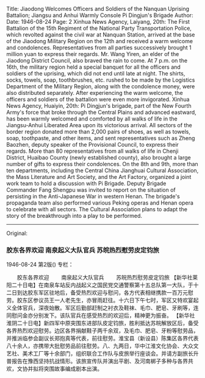 Title: Jiaodong Welcomes Officers and Soldiers of the Nanquan Uprising Battalion; Jiangsu and Anhui Warmly Console Pi Dingjun's Brigade
Author:
Date: 1946-08-24
Page: 2
Xinhua News Agency, Laiyang, 20th: The First Battalion of the 15th Regiment of the National Party Transportation Police, which revolted against the civil war at Nanquan Station, arrived at the base of the Jiaodong Military Region on the 12th and received a warm welcome and condolences. Representatives from all parties successively brought 1 million yuan to express their regards. Mr. Wang Yiren, an elder of the Jiaodong District Council, also braved the rain to come. At 7 p.m. on the 16th, the military region held a special banquet for all the officers and soldiers of the uprising, which did not end until late at night. The shirts, socks, towels, soap, toothbrushes, etc. rushed to be made by the Logistics Department of the Military Region, along with the condolence money, were also distributed separately. After experiencing the warm welcome, the officers and soldiers of the battalion were even more invigorated.
    Xinhua News Agency, Huaiyin, 20th: Pi Dingjun's brigade, part of the New Fourth Army's force that broke through the Central Plains and advanced eastward, has been warmly welcomed and comforted by all walks of life in the Jiangsu-Anhui Liberated Area upon its victorious arrival. All sectors of the border region donated more than 2,000 pairs of shoes, as well as towels, soap, toothpaste, and other items, and sent representatives such as Zheng Baozhen, deputy speaker of the Provisional Council, to express their regards. More than 80 representatives from all walks of life in Chenji District, Huaibao County (newly established county), also brought a large number of gifts to express their condolences. On the 8th and 9th, more than ten departments, including the Central China Jianghuai Cultural Association, the Mass Literature and Art Society, and the Art Factory, organized a joint work team to hold a discussion with Pi Brigade. Deputy Brigade Commander Fang Shengpu was invited to report on the situation of persisting in the Anti-Japanese War in western Henan. The brigade's propaganda team also performed various Peking operas and Henan opera to celebrate with all sectors. The Cultural Association plans to adapt the story of the breakthrough into a play to be performed.



<hr /> 

Original: 


### 胶东各界欢迎  南泉起义大队官兵  苏皖热烈慰劳皮定钧旅

1946-08-24
第2版()
专栏：

　　胶东各界欢迎
　　南泉起义大队官兵
　　苏皖热烈慰劳皮定钧旅
    【新华社莱阳二十日电】在南泉车站反内战起义之国民党交通警察第十五总队第一大队，于十二日到达胶东军区驻地后，备受热烈欢迎与慰问，各方代表相继携款一百万元慰劳。胶东区参议员王一人老先生，亦冒雨赶往。十六日下午七时，军区又特欢宴起义全体官兵，深夜始散。军区后勤部赶制之衬衣及鞋袜、毛巾、肥皂、牙刷等，连同慰问金亦分别发下。该队官兵在感受热烈的欢迎后，精神更为振奋。
    【新华社淮阴二十日电】新四军中原突围东进部队皮定钧旅，胜利抵达苏皖解放区后，备受各界热烈欢迎慰劳。边区各界捐献鞋子两千余双，及毛巾、肥皂、牙粉等慰劳品，并推派临参会副议长郑抱真等代表，前往慰劳。淮宝县（新设县）陈集区各界代表八十余人，亦携带大批慰劳品前往慰劳。八、九两日，华中江淮文化协会、大众文艺社、美术工厂等十余部门，组织联合工作队与皮旅举行座谈会。并请方副旅长升普报告在豫西坚持抗战情形。该旅宣传队并演出平剧、及河南梆子多种与各界共欢，文协并拟将突围故事编成剧本出演。
